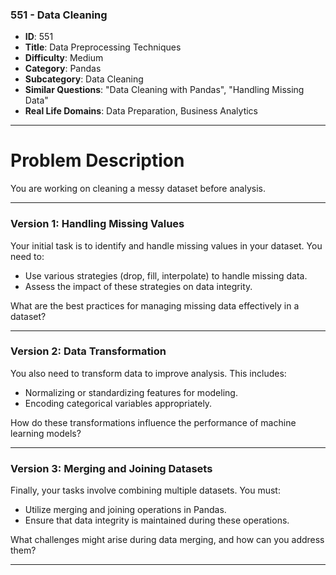### 551 - Data Cleaning

- **ID**: 551
- **Title**: Data Preprocessing Techniques
- **Difficulty**: Medium
- **Category**: Pandas
- **Subcategory**: Data Cleaning
- **Similar Questions**: "Data Cleaning with Pandas", "Handling Missing Data"
- **Real Life Domains**: Data Preparation, Business Analytics

---

# Problem Description

You are working on cleaning a messy dataset before analysis.

---

### Version 1: Handling Missing Values

Your initial task is to identify and handle missing values in your dataset. You need to:

- Use various strategies (drop, fill, interpolate) to handle missing data.
- Assess the impact of these strategies on data integrity.

What are the best practices for managing missing data effectively in a dataset?

---

### Version 2: Data Transformation

You also need to transform data to improve analysis. This includes:

- Normalizing or standardizing features for modeling.
- Encoding categorical variables appropriately.

How do these transformations influence the performance of machine learning models?

---

### Version 3: Merging and Joining Datasets

Finally, your tasks involve combining multiple datasets. You must:

- Utilize merging and joining operations in Pandas.
- Ensure that data integrity is maintained during these operations.

What challenges might arise during data merging, and how can you address them?

---

